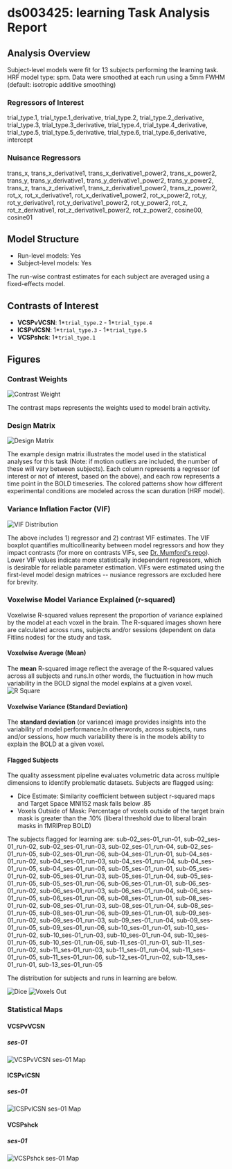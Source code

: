 # ds003425: learning Task Analysis Report
## Analysis Overview
Subject-level models were fit for 13 subjects performing the learning task.
HRF model type: spm. Data were smoothed at each run using a 5mm FWHM (default: isotropic additive smoothing)
### Regressors of Interest
trial_type.1, trial_type.1_derivative, trial_type.2, trial_type.2_derivative, trial_type.3, trial_type.3_derivative, trial_type.4, trial_type.4_derivative, trial_type.5, trial_type.5_derivative, trial_type.6, trial_type.6_derivative, intercept
### Nuisance Regressors
trans_x, trans_x_derivative1, trans_x_derivative1_power2, trans_x_power2, trans_y, trans_y_derivative1, trans_y_derivative1_power2, trans_y_power2, trans_z, trans_z_derivative1, trans_z_derivative1_power2, trans_z_power2, rot_x, rot_x_derivative1, rot_x_derivative1_power2, rot_x_power2, rot_y, rot_y_derivative1, rot_y_derivative1_power2, rot_y_power2, rot_z, rot_z_derivative1, rot_z_derivative1_power2, rot_z_power2, cosine00, cosine01
## Model Structure
- Run-level models: Yes
- Subject-level models: Yes

The run-wise contrast estimates for each subject are averaged using a fixed-effects model.
## Contrasts of Interest
- **VCSPvVCSN**: 1*`trial_type.2` - 1*`trial_type.4`
- **ICSPvICSN**: 1*`trial_type.3` - 1*`trial_type.5`
- **VCSPshck**: 1*`trial_type.1`

## Figures

### Contrast Weights
![Contrast Weight](./imgs/ds003425_task-learning_contrast-matrix.svg)

The contrast maps represents the weights used to model brain activity.

### Design Matrix
![Design Matrix](./imgs/ds003425_task-learning_design-matrix.svg)

The example design matrix illustrates the model used in the statistical analyses for this task (Note: if motion outliers are included, the number of these will vary between subjects). Each column represents a regressor (of interest or not of interest, based on the above), and each row represents a time point in the BOLD timeseries. The colored patterns show how different experimental conditions are modeled across the scan duration (HRF model).

### Variance Inflation Factor (VIF)
![VIF Distribution](./imgs/ds003425_task-learning_vif-boxplot.png)

The above includes 1) regressor and 2) contrast VIF estimates. The VIF boxplot quantifies multicollinearity between model regressors and how they impact contrasts (for more on contrasts VIFs, see [Dr. Mumford's repo](https://github.com/jmumford/vif_contrasts)). Lower VIF values indicate more statistically independent regressors, which is desirable for reliable parameter estimation. VIFs were estimated using the first-level model design matrices -- nusiance regressors are excluded here for brevity.

### Voxelwise Model Variance Explained (r-squared)
Voxelwise R-squared values represent the proportion of variance explained by the model at each voxel in the brain. The R-squared images shown here are calculated across runs, subjects and/or sessions (dependent on data Fitlins nodes) for the study and task.

#### Voxelwise Average (Mean)
The **mean** R-squared image reflect the average of the R-squared values across all subjects and runs.In other words, the fluctuation in how much variability in the BOLD signal the model explains at a given voxel.
![R Square](./imgs/ds003425_task-learning_rsquare-mean.png)

#### Voxelwise Variance (Standard Deviation)
The **standard deviation** (or variance) image provides insights into the variability of model performance.In otherwords, across subjects, runs and/or sessions, how much variability there is in the models ability to explain the BOLD at a given voxel.

#### Flagged Subjects
The quality assessment pipeline evaluates volumetric data across multiple dimensions to identify problematic datasets. Subjects are flagged using: 

  - Dice Estimate: Similarity coefficient between subject r-squared maps and Target Space MNI152 mask falls below .85 
  - Voxels Outside of Mask: Percentage of voxels outside of the target brain mask is greater than the .10% (liberal threshold due to liberal brain masks in fMRIPrep BOLD) 

The subjects flagged for learning are:
sub-02_ses-01_run-01, sub-02_ses-01_run-02, sub-02_ses-01_run-03, sub-02_ses-01_run-04, sub-02_ses-01_run-05, sub-02_ses-01_run-06, sub-04_ses-01_run-01, sub-04_ses-01_run-02, sub-04_ses-01_run-03, sub-04_ses-01_run-04, sub-04_ses-01_run-05, sub-04_ses-01_run-06, sub-05_ses-01_run-01, sub-05_ses-01_run-02, sub-05_ses-01_run-03, sub-05_ses-01_run-04, sub-05_ses-01_run-05, sub-05_ses-01_run-06, sub-06_ses-01_run-01, sub-06_ses-01_run-02, sub-06_ses-01_run-03, sub-06_ses-01_run-04, sub-06_ses-01_run-05, sub-06_ses-01_run-06, sub-08_ses-01_run-01, sub-08_ses-01_run-02, sub-08_ses-01_run-03, sub-08_ses-01_run-04, sub-08_ses-01_run-05, sub-08_ses-01_run-06, sub-09_ses-01_run-01, sub-09_ses-01_run-02, sub-09_ses-01_run-03, sub-09_ses-01_run-04, sub-09_ses-01_run-05, sub-09_ses-01_run-06, sub-10_ses-01_run-01, sub-10_ses-01_run-02, sub-10_ses-01_run-03, sub-10_ses-01_run-04, sub-10_ses-01_run-05, sub-10_ses-01_run-06, sub-11_ses-01_run-01, sub-11_ses-01_run-02, sub-11_ses-01_run-03, sub-11_ses-01_run-04, sub-11_ses-01_run-05, sub-11_ses-01_run-06, sub-12_ses-01_run-02, sub-13_ses-01_run-01, sub-13_ses-01_run-05

The distribution for subjects and runs in learning are below. 

![Dice](./imgs/ds003425_task-learning_hist-dicesimilarity.png)
![Voxels Out](./imgs/ds003425_task-learning_hist-voxoutmask.png)

### Statistical Maps

#### VCSPvVCSN

##### ses-01
![VCSPvVCSN ses-01 Map](./imgs/ds003425_task-learning_ses-01_contrast-VCSPvVCSN_map.png)

#### ICSPvICSN

##### ses-01
![ICSPvICSN ses-01 Map](./imgs/ds003425_task-learning_ses-01_contrast-ICSPvICSN_map.png)

#### VCSPshck

##### ses-01
![VCSPshck ses-01 Map](./imgs/ds003425_task-learning_ses-01_contrast-VCSPshck_map.png)
